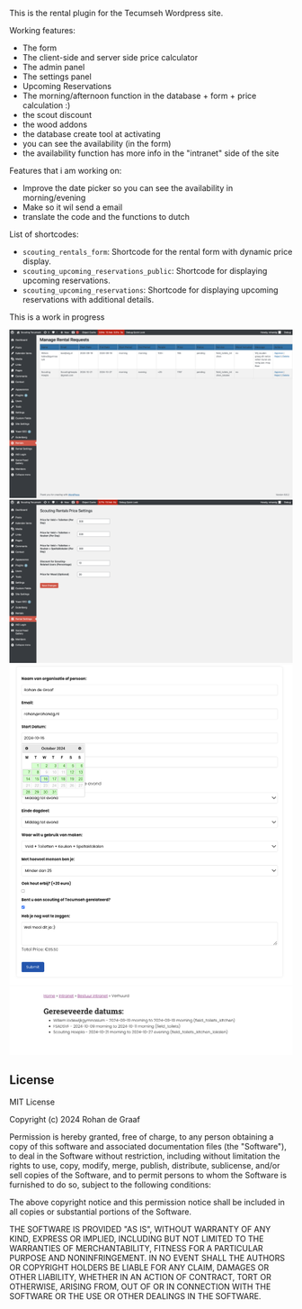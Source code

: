 This is the rental plugin for the Tecumseh Wordpress site.

Working features:
- The form
- The client-side and server side price calculator
- The admin panel
- The settings panel
- Upcoming Reservations 
- The morning/afternoon function in the database + form + price calculation :)
- the scout discount
- the wood addons
- the database create tool at activating
- you can see the availability (in the form)
- the availability function has more info in the "intranet" side of the site

Features that i am working on:
- Improve the date picker so you can see the availability in morning/evening
- Make so it wil send a email 
- translate the code and the functions to dutch

List of shortcodes:
- `scouting_rentals_form`: Shortcode for the rental form with dynamic price display.
- `scouting_upcoming_reservations_public`: Shortcode for displaying upcoming reservations.
- `scouting_upcoming_reservations`: Shortcode for displaying upcoming reservations with additional details.

This is a work in progress

![Picture 1](readme%20fotos/1.png)
![Picture 2](readme%20fotos/2.png)
![Picture 3](readme%20fotos/3.png)
![Picture 4](readme%20fotos/4.png)

## License

MIT License

Copyright (c) 2024 Rohan de Graaf

Permission is hereby granted, free of charge, to any person obtaining a copy
of this software and associated documentation files (the "Software"), to deal
in the Software without restriction, including without limitation the rights
to use, copy, modify, merge, publish, distribute, sublicense, and/or sell
copies of the Software, and to permit persons to whom the Software is
furnished to do so, subject to the following conditions:

The above copyright notice and this permission notice shall be included in all
copies or substantial portions of the Software.

THE SOFTWARE IS PROVIDED "AS IS", WITHOUT WARRANTY OF ANY KIND, EXPRESS OR
IMPLIED, INCLUDING BUT NOT LIMITED TO THE WARRANTIES OF MERCHANTABILITY,
FITNESS FOR A PARTICULAR PURPOSE AND NONINFRINGEMENT. IN NO EVENT SHALL THE
AUTHORS OR COPYRIGHT HOLDERS BE LIABLE FOR ANY CLAIM, DAMAGES OR OTHER
LIABILITY, WHETHER IN AN ACTION OF CONTRACT, TORT OR OTHERWISE, ARISING FROM,
OUT OF OR IN CONNECTION WITH THE SOFTWARE OR THE USE OR OTHER DEALINGS IN THE
SOFTWARE.